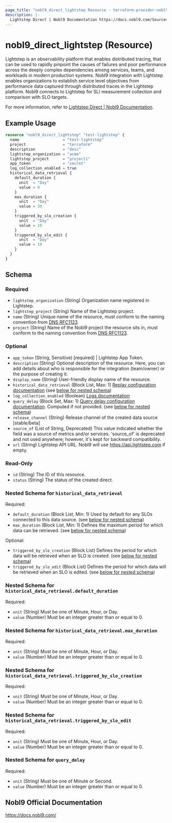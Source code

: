 ```yaml
---
page_title: "nobl9_direct_lightstep Resource - terraform-provider-nobl9"
description: |-
  Lightstep Direct | Nobl9 Documentation https://docs.nobl9.com/Sources/lightstep#lightstep-direct.
---
```


# nobl9_direct_lightstep (Resource)

Lightstep is an observability platform that enables distributed tracing, that can be used to rapidly pinpoint the causes of failures and poor performance across the deeply complex dependencies among services, teams, and workloads in modern production systems. Nobl9 integration with Lightstep enables organizations to establish service level objectives from performance data captured through distributed traces in the Lightstep platform. Nobl9 connects to Lightstep for SLI measurement collection and comparison with SLO targets.

For more information, refer to [Lightstep Direct | Nobl9 Documentation](https://docs.nobl9.com/Sources/lightstep#lightstep-direct).

## Example Usage

```terraform
resource "nobl9_direct_lightstep" "test-lightstep" {
  name                   = "test-lightstep"
  project                = "terraform"
  description            = "desc"
  lightstep_organization = "acme"
  lightstep_project      = "project1"
  app_token              = "secret"
  log_collection_enabled = true
  historical_data_retrieval {
    default_duration {
      unit  = "Day"
      value = 0
    }
    max_duration {
      unit  = "Day"
      value = 30
    }
    triggered_by_slo_creation {
      unit  = "Day"
      value = 10
    }
    triggered_by_slo_edit {
      unit  = "Day"
      value = 10
    }
  }
}
```

<!-- schema generated by tfplugindocs -->
## Schema

### Required

- `lightstep_organization` (String) Organization name registered in Lightstep.
- `lightstep_project` (String) Name of the Lightstep project.
- `name` (String) Unique name of the resource, must conform to the naming convention from [DNS RFC1123](https://kubernetes.io/docs/concepts/overview/working-with-objects/names/#names).
- `project` (String) Name of the Nobl9 project the resource sits in, must conform to the naming convention from [DNS RFC1123](https://kubernetes.io/docs/concepts/overview/working-with-objects/names/#names).

### Optional

- `app_token` (String, Sensitive) [required] | Lightstep App Token.
- `description` (String) Optional description of the resource. Here, you can add details about who is responsible for the integration (team/owner) or the purpose of creating it.
- `display_name` (String) User-friendly display name of the resource.
- `historical_data_retrieval` (Block List, Max: 1) [Replay configuration documentation](https://docs.nobl9.com/replay) (see [below for nested schema](#nestedblock--historical_data_retrieval))
- `log_collection_enabled` (Boolean) [Logs documentation](https://docs.nobl9.com/features/slo-troubleshooting/event-logs)
- `query_delay` (Block Set, Max: 1) [Query delay configuration documentation](https://docs.nobl9.com/features/query-delay). Computed if not provided. (see [below for nested schema](#nestedblock--query_delay))
- `release_channel` (String) Release channel of the created data source [stable/beta]
- `source_of` (List of String, Deprecated) This value indicated whether the field was a source of metrics and/or services. 'source_of' is deprecated and not used anywhere; however, it's kept for backward compatibility.
- `url` (String) Lightstep API URL. Nobl9 will use https://api.lightstep.com if empty.

### Read-Only

- `id` (String) The ID of this resource.
- `status` (String) The status of the created direct.

<a id="nestedblock--historical_data_retrieval"></a>
### Nested Schema for `historical_data_retrieval`

Required:

- `default_duration` (Block List, Min: 1) Used by default for any SLOs connected to this data source. (see [below for nested schema](#nestedblock--historical_data_retrieval--default_duration))
- `max_duration` (Block List, Min: 1) Defines the maximum period for which data can be retrieved. (see [below for nested schema](#nestedblock--historical_data_retrieval--max_duration))

Optional:

- `triggered_by_slo_creation` (Block List) Defines the period for which data will be retrieved when an SLO is created. (see [below for nested schema](#nestedblock--historical_data_retrieval--triggered_by_slo_creation))
- `triggered_by_slo_edit` (Block List) Defines the period for which data will be retrieved when an SLO is edited. (see [below for nested schema](#nestedblock--historical_data_retrieval--triggered_by_slo_edit))

<a id="nestedblock--historical_data_retrieval--default_duration"></a>
### Nested Schema for `historical_data_retrieval.default_duration`

Required:

- `unit` (String) Must be one of Minute, Hour, or Day.
- `value` (Number) Must be an integer greater than or equal to 0.


<a id="nestedblock--historical_data_retrieval--max_duration"></a>
### Nested Schema for `historical_data_retrieval.max_duration`

Required:

- `unit` (String) Must be one of Minute, Hour, or Day.
- `value` (Number) Must be an integer greater than or equal to 0.


<a id="nestedblock--historical_data_retrieval--triggered_by_slo_creation"></a>
### Nested Schema for `historical_data_retrieval.triggered_by_slo_creation`

Required:

- `unit` (String) Must be one of Minute, Hour, or Day.
- `value` (Number) Must be an integer greater than or equal to 0.


<a id="nestedblock--historical_data_retrieval--triggered_by_slo_edit"></a>
### Nested Schema for `historical_data_retrieval.triggered_by_slo_edit`

Required:

- `unit` (String) Must be one of Minute, Hour, or Day.
- `value` (Number) Must be an integer greater than or equal to 0.



<a id="nestedblock--query_delay"></a>
### Nested Schema for `query_delay`

Required:

- `unit` (String) Must be one of Minute or Second.
- `value` (Number) Must be an integer greater than or equal to 0.

## Nobl9 Official Documentation

https://docs.nobl9.com/
